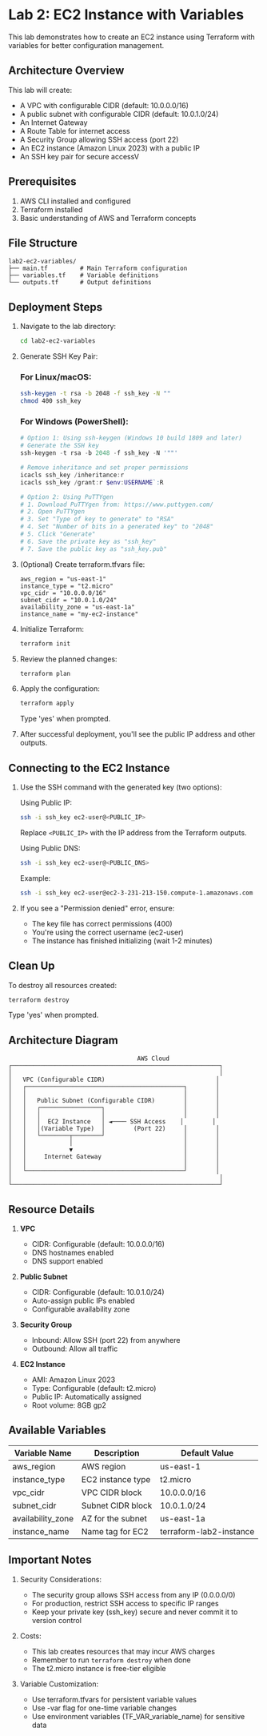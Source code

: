 # Lab 2: EC2 Instance with Variables

This lab demonstrates how to create an EC2 instance using Terraform with variables for better configuration management.

## Architecture Overview

This lab will create:
- A VPC with configurable CIDR (default: 10.0.0.0/16)
- A public subnet with configurable CIDR (default: 10.0.1.0/24)
- An Internet Gateway
- A Route Table for internet access
- A Security Group allowing SSH access (port 22)
- An EC2 instance (Amazon Linux 2023) with a public IP
- An SSH key pair for secure accessV

## Prerequisites

1. AWS CLI installed and configured
2. Terraform installed
3. Basic understanding of AWS and Terraform concepts

## File Structure
```
lab2-ec2-variables/
├── main.tf         # Main Terraform configuration
├── variables.tf    # Variable definitions
└── outputs.tf      # Output definitions
```

## Deployment Steps

1. Navigate to the lab directory:
   ```bash
   cd lab2-ec2-variables
   ```

2. Generate SSH Key Pair:

   ### For Linux/macOS:
   ```bash
   ssh-keygen -t rsa -b 2048 -f ssh_key -N ""
   chmod 400 ssh_key
   ```

   ### For Windows (PowerShell):
   ```powershell
   # Option 1: Using ssh-keygen (Windows 10 build 1809 and later)
   # Generate the SSH key
   ssh-keygen -t rsa -b 2048 -f ssh_key -N '""'
   
   # Remove inheritance and set proper permissions
   icacls ssh_key /inheritance:r
   icacls ssh_key /grant:r $env:USERNAME`:R

   # Option 2: Using PuTTYgen
   # 1. Download PuTTYgen from: https://www.puttygen.com/
   # 2. Open PuTTYgen
   # 3. Set "Type of key to generate" to "RSA"
   # 4. Set "Number of bits in a generated key" to "2048"
   # 5. Click "Generate"
   # 6. Save the private key as "ssh_key"
   # 7. Save the public key as "ssh_key.pub"
   ```

3. (Optional) Create terraform.tfvars file:
   ```hcl
   aws_region = "us-east-1"
   instance_type = "t2.micro"
   vpc_cidr = "10.0.0.0/16"
   subnet_cidr = "10.0.1.0/24"
   availability_zone = "us-east-1a"
   instance_name = "my-ec2-instance"
   ```

4. Initialize Terraform:
   ```bash
   terraform init
   ```

5. Review the planned changes:
   ```bash
   terraform plan
   ```

6. Apply the configuration:
   ```bash
   terraform apply
   ```
   Type 'yes' when prompted.

7. After successful deployment, you'll see the public IP address and other outputs.

## Connecting to the EC2 Instance

1. Use the SSH command with the generated key (two options):

   Using Public IP:
   ```bash
   ssh -i ssh_key ec2-user@<PUBLIC_IP>
   ```
   Replace `<PUBLIC_IP>` with the IP address from the Terraform outputs.

   Using Public DNS:
   ```bash
   ssh -i ssh_key ec2-user@<PUBLIC_DNS>
   ```
   Example:
   ```bash
   ssh -i ssh_key ec2-user@ec2-3-231-213-150.compute-1.amazonaws.com
   ```

2. If you see a "Permission denied" error, ensure:
   - The key file has correct permissions (400)
   - You're using the correct username (ec2-user)
   - The instance has finished initializing (wait 1-2 minutes)

## Clean Up

To destroy all resources created:
```bash
terraform destroy
```
Type 'yes' when prompted.

## Architecture Diagram

```
                                    AWS Cloud
┌──────────────────────────────────────────────────────────┐
│                                                          │
│   VPC (Configurable CIDR)                               │
│   ┌────────────────────────────────────────────┐        │
│   │                                            │        │
│   │   Public Subnet (Configurable CIDR)        │        │
│   │   ┌─────────────────┐                      │        │
│   │   │                 │                      │        │
│   │   │  EC2 Instance   │ ◄──── SSH Access    │        │
│   │   │(Variable Type)  │        (Port 22)     │        │
│   │   └────────┬────────┘                      │        │
│   │            │                               │        │
│   │            ▼                               │        │
│   │     Internet Gateway                       │        │
│   │                                            │        │
│   └────────────────────────────────────────────┘        │
│                                                          │
└──────────────────────────────────────────────────────────┘
```

## Resource Details

1. **VPC**
   - CIDR: Configurable (default: 10.0.0.0/16)
   - DNS hostnames enabled
   - DNS support enabled

2. **Public Subnet**
   - CIDR: Configurable (default: 10.0.1.0/24)
   - Auto-assign public IPs enabled
   - Configurable availability zone

3. **Security Group**
   - Inbound: Allow SSH (port 22) from anywhere
   - Outbound: Allow all traffic

4. **EC2 Instance**
   - AMI: Amazon Linux 2023
   - Type: Configurable (default: t2.micro)
   - Public IP: Automatically assigned
   - Root volume: 8GB gp2

## Available Variables

| Variable Name | Description | Default Value |
|--------------|-------------|---------------|
| aws_region | AWS region | us-east-1 |
| instance_type | EC2 instance type | t2.micro |
| vpc_cidr | VPC CIDR block | 10.0.0.0/16 |
| subnet_cidr | Subnet CIDR block | 10.0.1.0/24 |
| availability_zone | AZ for the subnet | us-east-1a |
| instance_name | Name tag for EC2 | terraform-lab2-instance |

## Important Notes

1. Security Considerations:
   - The security group allows SSH access from any IP (0.0.0.0/0)
   - For production, restrict SSH access to specific IP ranges
   - Keep your private key (ssh_key) secure and never commit it to version control

2. Costs:
   - This lab creates resources that may incur AWS charges
   - Remember to run `terraform destroy` when done
   - The t2.micro instance is free-tier eligible

3. Variable Customization:
   - Use terraform.tfvars for persistent variable values
   - Use -var flag for one-time variable changes
   - Use environment variables (TF_VAR_variable_name) for sensitive data 